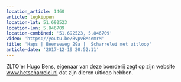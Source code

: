 ```yaml
---
location_article: 1460
article: legkippen
location-lat: 51.692523
location-lon: 5.846709
location-combined: '51.692523, 5.846709'
video: 'https://youtu.be/BvpvBMsemrM'
title: 'Haps | Beerseweg 29a |  Scharrelei met uitloop'
article-date: '2017-12-19 20:52:11'
---
```


ZLTO'er Hugo Bens, eigenaar van deze boerderij zegt op zijn website www.hetscharrelei.nl dat zijn dieren uitloop hebben.